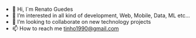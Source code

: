 - 👋 Hi, I`m Renato Guedes
- 👀 I’m interested in all kind of development, Web, Mobile, Data, ML etc...
- 💞️ I’m looking to collaborate on new technology projects
- 📫 How to reach me tinho1990@gmail.com

<!---
Saladinha/Saladinha is a ✨ special ✨ repository because its `README.md` (this file) appears on your GitHub profile.
You can click the Preview link to take a look at your changes.
--->
